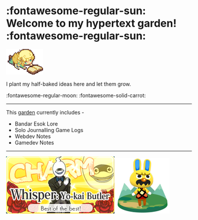 # :fontawesome-regular-sun: Welcome to my hypertext garden! :fontawesome-regular-sun:

![Nora Reading](media/noraReading.gif)

I plant my half-baked ideas here and let them grow. 

:fontawesome-regular-moon: :fontawesome-solid-carrot:

---

This [garden](notes/webdevNotes/on-digital-gardens.md) currently includes - 

- Bandar Esok Lore
- Solo Journalling Game Logs
- Webdev Notes
- Gamedev Notes

---

![Whisper dressed as a butler](media/whisper-butler.jpg)![Gaston](media/gastonpc.png)


